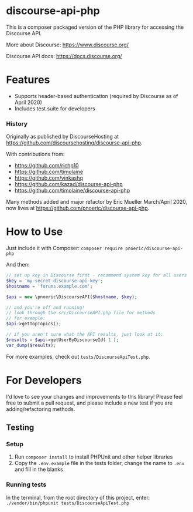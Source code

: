 # discourse-api-php

This is a composer packaged version of the PHP library for accessing the Discourse API.

More about Discourse: https://www.discourse.org/

Discourse API docs: https://docs.discourse.org/

# Features

* Supports header-based authentication (required by Discourse as of April 2020)
* Includes test suite for developers
 
### History

Originally as published by DiscourseHosting at https://github.com/discoursehosting/discourse-api-php.

With contributions from:

* https://github.com/richp10
* https://github.com/timolaine
* https://github.com/vinkashq
* https://github.com/kazad/discourse-api-php
* https://github.com/timolaine/discourse-api-php

Many methods added and major refactor by Eric Mueller March/April 2020, now lives at https://github.com/pnoeric/discourse-api-php.

# How to Use

Just include it with Composer:
 `composer require pnoeric/discourse-api-php`

And then:

```PHP
// set up key in Discourse first - recommend system key for all users
$key = 'my-secret-discourse-api-key';
$hostname = 'forums.example.com';

$api = new \pnoeric\DiscourseAPI($hostname, $key);

// and you're off and running!
// look through the src/DiscourseAPI.php file for methods
// for example:
$api->getTopTopics();

// if you aren't sure what the API results, just look at it:
$results = $api->getUserByDiscourseId( 1 );
var_dump($results);
```

For more examples, check out `tests/DiscourseApiTest.php`.

# For Developers

I'd love to see your changes and improvements to this library! Please feel free to submit a pull request, and please include a new test if you are adding/refactoring methods.

## Testing

### Setup

1. Run `composer install` to install PHPUnit and other helper libraries
2. Copy the `.env.example` file in the tests folder, change the name to `.env` and fill in the blanks

### Running tests

In the terminal, from the root directory of this project, enter: `./vendor/bin/phpunit tests/DiscourseApiTest.php`